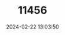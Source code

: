 ---
title: "11456"
category: "Leiostyla cassidula"
draft: false
date: 2024-02-22 13:03:50
languages:
  English: ["Madeiran Land Snail"]
---